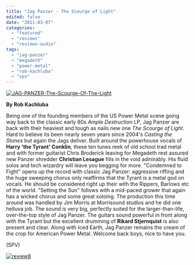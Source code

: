```yaml
---
title: "Jag Panzer - The Scourge of Light"
edited: false
date: "2011-03-07"
categories:
  - "featured"
  - "reviews"
  - "reviews-audio"
tags:
  - "jag-panzer"
  - "megadeth"
  - "power-metal"
  - "rob-kachluba"
  - "spv"
---
```


[![](http://www.hellbound.ca/wp-content/uploads/2011/03/JAG-PANZER-The-Scourge-Of-The-Light.jpg "JAG-PANZER-The-Scourge-Of-The-Light")](http://www.hellbound.ca/wp-content/uploads/2011/03/JAG-PANZER-The-Scourge-Of-The-Light.jpg)

**By Rob Kachluba**

Being one of the founding members of the US Power Metal scene going way back to the classic early 80s _Ample Destruction_ LP, Jag Panzer are back with their heaviest and tough as nails new one _The Scourge of Light_. Hard to believe its been nearly seven years since 2004's _Casting the Stones_ but again the Jags deliver. Built around the powerhouse vocals of **Harry 'the Tyrant' Conklin**, these ten tunes reek of old school trad metal and with former guitarist Chris Broderick leaving for Megadeth rest assured new Panzer shredder **Christian Lesague** fills in the void admirably. His fluid solos and tech wizardry will leave you begging for more. "Condemned to Fight" opens up the record with classic Jag Panzer: aggressive riffing and the huge sweeping chorus only reaffirms that the Tyrant is a metal god on vocals. He should be considered right up their with the Rippers, Barlows etc of the world. "Setting the Sun" follows with a mid-paced grower that again has a wicked chorus and some great soloing. The production this time around was handled by Jim Morris at Morrisound studios and he did one helluva job. The sound is very big, perfectly suited for the larger-than-life, over-the-top style of Jag Panzer. The guitars sound powerful in front along with the Tyrant but the excellent drumming of **Rikard Stjernquist** is also present and clear. Along with Iced Earth, Jag Panzer remains the cream of the crop for American Power Metal. Welcome back boys, nice to have you.

(SPV)

[![](http://www.hellbound.ca/wp-content/uploads/2009/07/review8.png "review8")](http://www.hellbound.ca/wp-content/uploads/2009/07/review8.png)
